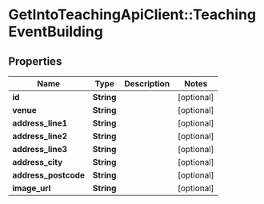 # GetIntoTeachingApiClient::TeachingEventBuilding

## Properties
Name | Type | Description | Notes
------------ | ------------- | ------------- | -------------
**id** | **String** |  | [optional] 
**venue** | **String** |  | [optional] 
**address_line1** | **String** |  | [optional] 
**address_line2** | **String** |  | [optional] 
**address_line3** | **String** |  | [optional] 
**address_city** | **String** |  | [optional] 
**address_postcode** | **String** |  | [optional] 
**image_url** | **String** |  | [optional] 

